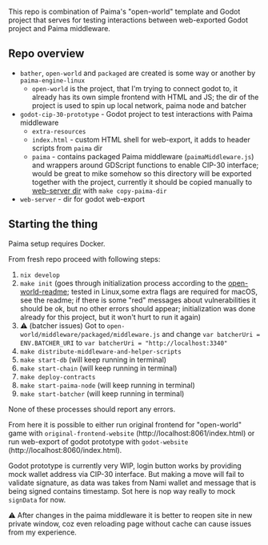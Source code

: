 This repo is combination of Paima's "open-world" template and Godot project that serves for testing interactions between web-exported Godot project and Paima middleware.


## Repo overview

- `bather`, `open-world` and `packaged` are created is some way or another by `paima-engine-linux`
  - `open-world` is the project, that I'm trying to connect godot to, it already has its own simple frontend with HTML and JS; the dir of the project is used to spin up local network, paima node and batcher
- `godot-cip-30-prototype` - Godot project to test interactions with Paima middleware
  - `extra-resources`
  - `index.html` - custom HTML shell for web-export, it adds to header scripts from `paima` dir
  - `paima` - contains packaged Paima middleware (`paimaMiddleware.js`) and wrappers around GDScript functions to enable CIP-30 interface; would be great to mike somehow so this directory will be exported together with the project, currently it should be copied manually to [web-server dir](./web-server/godot-web-export/) with `make copy-paima-dir`
- `web-server` - dir for godot web-export

## Starting the thing

Paima setup requires Docker.

From fresh repo proceed with following steps:

1. `nix develop`
2. `make init` (goes through initialization process according to the [open-world-readme](./open-world/README.md); tested in Linux,some extra flags are required for macOS, see the readme; if there is some "red" messages about vulnerabilities it should be ok, but no other errors should appear; initialization was done already for this project, but it won't hurt to run it again)
3. ⚠️ (batcher issues) Got to `open-world/middleware/packaged/middleware.js` and change `var batcherUri = ENV.BATCHER_URI` to `var batcherUri = "http://localhost:3340"`
4. `make distribute-middleware-and-helper-scripts`
5. `make start-db` (will keep running in  terminal)
6. `make start-chain` (will keep running in  terminal)
7. `make deploy-contracts`
8. `make start-paima-node` (will keep running in  terminal)
9. `make start-batcher` (will keep running in  terminal)

None of these processes should report any errors.

From here it is possible to either run original frontend for "open-world" game with `original-frontend-website` (http://localhost:8061/index.html) or run web-export of godot prototype with `godot-website` (http://localhost:8060/index.html).

Godot prototype is currently very WIP, login button works by providing mock wallet address via CIP-30 interface. But making a move will fail to validate signature, as data was takes from Nami wallet and message that is being signed contains timestamp. Sot here is nop way really to mock `signData` for now.

⚠️ After changes in the paima middleware it is better to reopen site in new private window, coz even reloading page without cache can cause issues from my experience.
